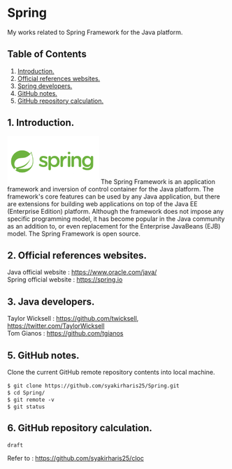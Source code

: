 # Spring
My works related to Spring Framework for the Java platform. 

## Table of Contents
1. [Introduction.](#introduction)
2. [Official references websites.](#references)
3. [Spring developers.](#javadevelopers)
4. [GitHub notes.](#github)
5. [GitHub repository calculation.](#calculation)

<a name="introduction"></a>
## 1. Introduction.
<img src="spring.png" height="110">
The Spring Framework is an application framework and inversion of control container for the Java platform. The framework's core features can be used by any Java application, but there are extensions for building web applications on top of the Java EE (Enterprise Edition) platform. Although the framework does not impose any specific programming model, it has become popular in the Java community as an addition to, or even replacement for the Enterprise JavaBeans (EJB) model. The Spring Framework is open source.

<a name="references"></a>
## 2. Official references websites. <br />
Java official website : https://www.oracle.com/java/ <br />
Spring official website : https://spring.io <br />

<a name="javadevelopers"></a>
## 3. Java developers.
Taylor Wicksell : https://github.com/twicksell, https://twitter.com/TaylorWicksell <br />
Tom Gianos : https://github.com/tgianos <br />

<a name="github"></a>
## 5. GitHub notes.
Clone the current GitHub remote repository contents into local machine.
```
$ git clone https://github.com/syakirharis25/Spring.git
$ cd Spring/
$ git remote -v
$ git status
```

<a name="calculation"></a>
## 6. GitHub repository calculation.
```
draft
```
Refer to : https://github.com/syakirharis25/cloc
